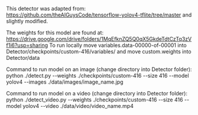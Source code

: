 This detector was adapted from: https://github.com/theAIGuysCode/tensorflow-yolov4-tflite/tree/master and slightly modified.

The weights for this model are found at: https://drive.google.com/drive/folders/1MqEfknZQ5Q0qX5GkdeTdtCzTq3zVf1i6?usp=sharing
To run locally move variables.data-00000-of-00001 into Detector/checkpoints/custom-416/variables/ and move custom.weights into Detector/data

Command to run model on an image (change directory into Detector folder):
python ./detect.py --weights ./checkpoints/custom-416 --size 416 --model yolov4 --images ./data/images/image_name.jpg

Command to run model on a video (change directory into Detector folder):
python ./detect_video.py --weights ./checkpoints/custom-416 --size 416 --model yolov4 --video ./data/video/video_name.mp4